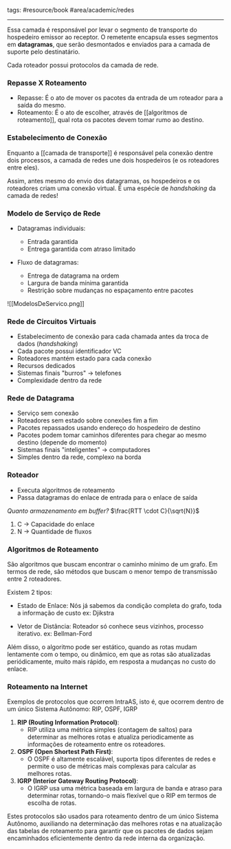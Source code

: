 tags: #resource/book #area/academic/redes 
_____________________

Essa camada é responsável por levar o segmento de transporte do hospedeiro emissor ao receptor. O remetente encapsula esses segmentos em **datagramas**, que serão desmontados e enviados para a camada de suporte pelo destinatário.

Cada roteador possui protocolos da camada de rede. 

### Repasse X Roteamento

- Repasse: É o ato de mover os pacotes da entrada de um roteador para a saída do mesmo.
- Roteamento: É o ato de escolher, através de [[algoritmos de roteamento]], qual rota os pacotes devem tomar rumo ao destino.  

### Estabelecimento de Conexão 

Enquanto a [[camada de transporte]] é responsável pela conexão dentre dois processos, a camada de redes une dois hospedeiros (e os roteadores entre eles).

Assim, antes mesmo do envio dos datagramas, os hospedeiros e os roteadores criam uma conexão virtual. É uma espécie de *handshaking* da camada de redes!

### Modelo de Serviço de Rede

- Datagramas individuais:
	- Entrada garantida
	- Entrega garantida com atraso limitado
  
- Fluxo de datagramas: 
	- Entrega de datagrama na ordem
	- Largura de banda mínima garantida
	- Restrição sobre mudanças no espaçamento entre pacotes
	  

![[ModelosDeServico.png]]

### Rede de Circuitos Virtuais

- Estabelecimento de conexão para cada chamada antes da troca de dados (*handshaking*)
- Cada pacote possui identificador VC
- Roteadores mantém estado para cada conexão
- Recursos dedicados
- Sistemas finais "burros" -> telefones
- Complexidade dentro da rede

### Rede de Datagrama

- Serviço sem conexão
- Roteadores sem estado sobre conexões fim a fim
- Pacotes repassados usando endereço do hospedeiro de destino
- Pacotes podem tomar caminhos diferentes para chegar ao mesmo destino (depende do momento)
- Sistemas finais "inteligentes" -> computadores
- Simples dentro da rede, complexo na borda

### Roteador

- Executa algoritmos de roteamento
- Passa datagramas do enlace de entrada para o enlace de saída

*Quanto armazenamento em buffer?*
$\frac{RTT \cdot C}{\sqrt{N}}$

1. C -> Capacidade do enlace
2. N -> Quantidade de fluxos

### Algoritmos de Roteamento

São algoritmos que buscam encontrar o caminho mínimo de um grafo. Em termos de rede, são métodos que buscam o menor tempo de transmissão entre 2 roteadores.

Existem 2 tipos:

- Estado de Enlace: Nós já sabemos da condição completa do grafo, toda a informação de custo
  ex: Djikstra
  
- Vetor de Distância: Roteador só conhece seus vizinhos, processo iterativo. 
  ex: Bellman-Ford

Além disso, o algoritmo pode ser estático, quando as rotas mudam lentamente com o tempo, ou dinâmico, em que as rotas são atualizadas periódicamente, muito mais rápido, em resposta a mudanças no custo do enlace.

### Roteamento na Internet

Exemplos de protocolos que ocorrem IntraAS, isto é, que ocorrem dentro de um único Sistema Autônomo: RIP, OSPF, IGRP


1. **RIP (Routing Information Protocol)**:
   - RIP utiliza uma métrica simples (contagem de saltos) para determinar as melhores rotas e atualiza periodicamente as informações de roteamento entre os roteadores.
1. **OSPF (Open Shortest Path First)**:
   - O OSPF é altamente escalável, suporta tipos diferentes de redes e permite o uso de métricas mais complexas para calcular as melhores rotas.
2. **IGRP (Interior Gateway Routing Protocol)**:
   - O IGRP usa uma métrica baseada em largura de banda e atraso para determinar rotas, tornando-o mais flexível que o RIP em termos de escolha de rotas.

  Estes protocolos são usados para roteamento dentro de um único Sistema Autônomo, auxiliando na determinação das melhores rotas e na atualização das tabelas de roteamento para garantir que os pacotes de dados sejam encaminhados eficientemente dentro da rede interna da organização.